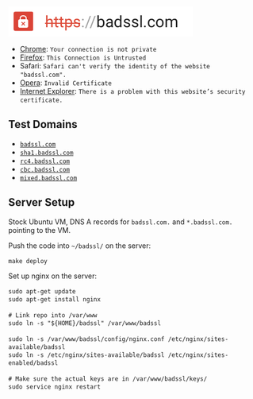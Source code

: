 [![badssl.com](badssl.com.png)](https://badssl.com)

- [Chrome](https://support.google.com/chrome/answer/6098869?hl=en): `Your connection is not private`
- [Firefox](https://support.mozilla.org/en-US/kb/connection-untrusted-error-message): `This Connection is Untrusted`
- Safari: `Safari can't verify the identity of the website "badssl.com".`
- [Opera](http://help.opera.com/Mac/12.10/en/certificates.html): `Invalid Certificate`
- [Internet Explorer](http://support.microsoft.com/en-us/kb/931850): `There is a problem with this website’s security certificate.`

## Test Domains

- [`badssl.com`](https://badssl.com/)
- [`sha1.badssl.com`](https://sha1.badssl.com/)
- [`rc4.badssl.com`](https://rc4.badssl.com/)
- [`cbc.badssl.com`](https://cbc.badssl.com/)
- [`mixed.badssl.com`](https://mixed.badssl.com/)

## Server Setup

Stock Ubuntu VM, DNS A records for `badssl.com.` and `*.badssl.com.` pointing to the VM.

Push the code into `~/badssl/` on the server:

    make deploy

Set up nginx on the server:

    sudo apt-get update
    sudo apt-get install nginx

    # Link repo into /var/www
    sudo ln -s "${HOME}/badssl" /var/www/badssl

    sudo ln -s /var/www/badssl/config/nginx.conf /etc/nginx/sites-available/badssl
    sudo ln -s /etc/nginx/sites-available/badssl /etc/nginx/sites-enabled/badssl

    # Make sure the actual keys are in /var/www/badssl/keys/
    sudo service nginx restart

